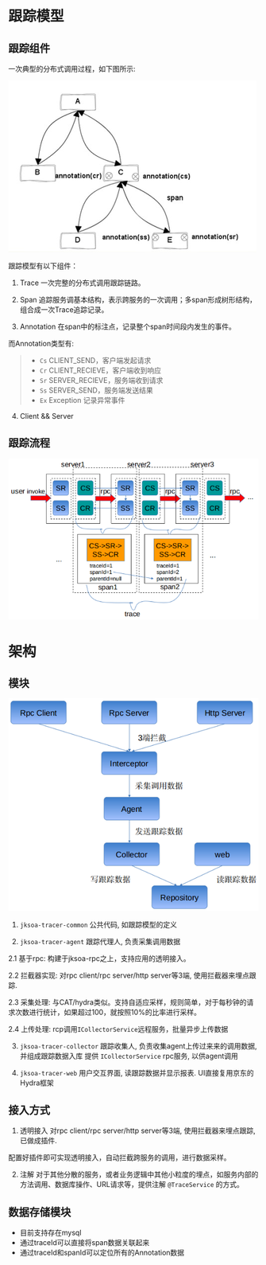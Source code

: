 # 跟踪模型

## 跟踪组件
一次典型的分布式调用过程，如下图所示:

![trace-component](img/trace-component.jpg)

跟踪模型有以下组件：
1. Trace
一次完整的分布式调用跟踪链路。

2. Span
追踪服务调基本结构，表示跨服务的一次调用；多span形成树形结构，组合成一次Trace追踪记录。

3. Annotation
在span中的标注点，记录整个span时间段内发生的事件。

而Annotation类型有:
> - `Cs` CLIENT_SEND，客户端发起请求
> - `Cr` CLIENT_RECIEVE，客户端收到响应
> - `Sr` SERVER_RECIEVE，服务端收到请求
> - `Ss` SERVER_SEND，服务端发送结果
> - `Ex` Exception 记录异常事件

4. Client && Server

## 跟踪流程
![trace-flow](img/trace-flow.png)

# 架构

## 模块
![module](img/module.png)

1. `jksoa-tracer-common` 公共代码, 如跟踪模型的定义

2. `jksoa-tracer-agent` 跟踪代理人, 负责采集调用数据

2.1 基于rpc: 
构建于jksoa-rpc之上，支持应用的透明接入。

2.2 拦截器实现: 
对rpc client/rpc server/http server等3端, 使用拦截器来埋点跟踪.

2.3 采集处理: 
与CAT/hydra类似。支持自适应采样，规则简单，对于每秒钟的请求次数进行统计，如果超过100，就按照10%的比率进行采样。

2.4 上传处理:
rcp调用`ICollectorService`远程服务，批量异步上传数据

3. `jksoa-tracer-collector` 跟踪收集人, 负责收集agent上传过来来的调用数据, 并组成跟踪数据入库
提供 `ICollectorService` rpc服务, 以供agent调用

4. `jksoa-tracer-web` 用户交互界面, 读跟踪数据并显示报表. UI直接复用京东的Hydra框架

## 接入方式

1. 透明接入
对rpc client/rpc server/http server等3端, 使用拦截器来埋点跟踪, 已做成插件.

配置好插件即可实现透明接入，自动拦截跨服务的调用，进行数据采样。

2. 注解
对于其他分散的服务，或者业务逻辑中其他小粒度的埋点，如服务内部的方法调用、数据库操作、URL请求等，提供注解 `@TraceService` 的方式。


## 数据存储模块
- 目前支持存在mysql
- 通过traceId可以直接将span数据关联起来
- 通过traceId和spanId可以定位所有的Annotation数据


